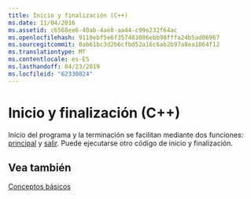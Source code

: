```yaml
---
title: Inicio y finalización (C++)
ms.date: 11/04/2016
ms.assetid: c6568ee6-40ab-4ae8-aa44-c99e232f64ac
ms.openlocfilehash: 9110ebf5e6f357483086ebb98fffa24b5ad06967
ms.sourcegitcommit: 0ab61bc3d2b6cfbd52a16c6ab2b97a8ea1864f12
ms.translationtype: MT
ms.contentlocale: es-ES
ms.lasthandoff: 04/23/2019
ms.locfileid: "62330824"
---
```

# <a name="startup-and-termination-c"></a>Inicio y finalización (C++)

Inicio del programa y la terminación se facilitan mediante dos funciones: [principal](../cpp/main-program-startup.md) y [salir](../cpp/program-termination.md). Puede ejecutarse otro código de inicio y finalización.

## <a name="see-also"></a>Vea también

[Conceptos básicos](../cpp/basic-concepts-cpp.md)